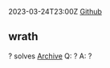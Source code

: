 2023-03-24T23:00Z
[Github](https://github.com/UMassCybersecurity/UMassCTF-2023-challenges-mirror)
## wrath
? solves
[Archive](https://github.com/UMassCybersecurity/UMassCTF-2023-challenges-mirror/tree/master/crypto/wrath)
Q: ?
A: ?